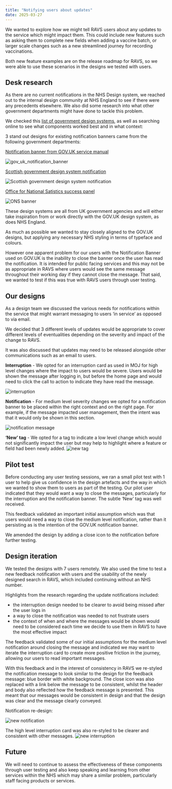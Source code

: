 ```yaml
---
title: "Notifying users about updates"
date: 2025-03-27
---
```

We wanted to explore how we might tell RAVS users about any updates to the service which might impact them. This could include new features such as asking them to complete new fields when adding a vaccine batch, or larger scale changes such as a new streamlined journey for recording vaccinations.

Both new feature examples are on the release roadmap for RAVS, so we were able to use these scenarios in the designs we tested with users.

## Desk research

As there are no current notifications in the NHS Design system, we reached out to the internal design community at NHS England to see if there were any precedents elsewhere. We also did some research into what other  government departments might have done to tackle this problem.

We checked this [list of government design systems](https://github.com/ctdesign/gov-design-systems-list), as well as searching online to see what components worked best and in what context:

3 stand out designs for existing notification banners came from the following government departments:

[Notification banner from GOV.UK service manual](https://design-system.service.gov.uk/components/notification-banner/)

![gov_uk_notification_banner](gov_uk_notification_banner.png)

[Scottish government design system notification](https://designsystem.gov.scot/components/notification-banner)

![Scottish government design system notification](Scottish_gov_notification.png)

[Office for National Satistics success panel](https://service-manual.ons.gov.uk/design-system/components/success-panel)

![ONS banner](ONS_banner.png)

These design systems are all from UK government agencies and will either take inspiration from or work directly with the GOV.UK design system, as does NHS England. 

As much as possible we wanted to stay closely aligned to the GOV.UK designs, but applying any necessary NHS styling in terms of typeface and colours. 

However one apparent problem for our users with the Notification Banner used on GOV.UK is the inability to close the banner once the user has read the notification. It is intended for public facing services and this may not be as appropriate in RAVS where users would see the same message throughout their working day if they cannot close the message. That said, we wanted to test if this was true with RAVS users through user testing.

## Our designs

As a design team we discussed the various needs for notifications within the service that might warrant messaging to users ‘in service’ as opposed to via email. 

We decided that 3 different levels of updates would be appropriate to cover different levels of eventualities depending on the severity and impact of the change to RAVS. 

It was also discussed that updates may need to be released alongside other communications such as an email to users. 

**Interruption** - We opted for an interruption card as used in MOJ for high level changes where the impact to users would be severe. Users would be shown the message after logging in, but before the home page and would need to click the call to action to indicate they have read the message.

![interruption](interruption.png)

**Notification** - For medium level severity changes we opted for a notification banner to be placed within the right context and on the right page. For example, if the message impacted user management, then the intent was that it would only be shown in this section. 

![notification message](notification.png)

**‘New’ tag** - We opted for a tag to indicate a low level change which would not significantly impact the user but may help to highlight where a feature or field had been newly added.
![new tag](new_tag.png)

## Pilot test

Before conducting any user testing sessions, we ran a small pilot test with 1 user to help give us confidence in the design artefacts and the way in which we wanted to show them to users as part of the testing. Our pilot user indicated that they would want a way to close the messages, particularly for the interruption and the notification banner. The subtle ‘New’ tag was well received. 

This feedback validated an important initial assumption which was that users would need a way to close the medium level notification, rather than it persisting as is the intention of the GOV.UK notification banner.

We amended the design by adding a close icon to the notification before further testing.

## Design iteration

We tested the designs with 7 users remotely. We also used the time to test a new feedback notification with users and the usability of the newly designed search in RAVS, which included continuing without an NHS number.

Highlights from the research regarding the update notifications included:

- the interruption design needed to be clearer to avoid being missed after the user logs in
- a way to close the notification was needed to not frustrate users
- the context of when and where the messages would be shown would need to be considered each time we decide to use them in RAVS to have the most effective impact

The feedback validated some of our initial assumptions for the medium level notification around closing the message and indicated we may want to iterate the interruption card to create more positive friction in the journey, allowing our users to read important messages. 

With this feedback and in the interest of consistency in RAVS we re-styled the notification message to look similar to the design for the feedback message: blue border with white background. The close icon was also replaced with a link below the message to be consistent, whilst the header and body also reflected how the feedback message is presented. This meant that our messages would be consistent in design and that the design was clear and the message clearly conveyed.

Notification re-design:

![new notification](notification1.png)

The high level interruption card was also re-styled to be clearer and consistent with other messages.
![new interruption](interruption1.png)

## Future

We will need to continue to assess the effectiveness of these components through user testing and also keep speaking and learning from other services within the NHS which may share a similar problem, particularly staff facing products or services.
